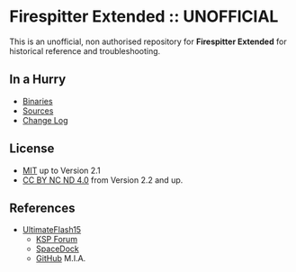 # Firespitter Extended :: UNOFFICIAL

This is an unofficial, non authorised repository for **Firespitter Extended** for historical reference and troubleshooting.


## In a Hurry
* [Binaries](https://github.com/net-lisias-ksph/Firespitter-Extended/tree/Archive)
* [Sources](https://github.com/net-lisias-ksph/Firespitter-Extended/tree/Source)
* [Change Log](./CHANGE_LOG.md)


## License

* [MIT](./LICENSE.MIT) up to Version 2.1
* [CC BY NC ND 4.0](./LICENSE.CC-BY-NC-ND-4.0) from Version 2.2 and up.


## References

* [UltimateFlash15](https://forum.kerbalspaceprogram.com/index.php?/profile/163726-ultimateflash15//)
	+ [KSP Forum](https://forum.kerbalspaceprogram.com/index.php?/topic/184773-*)
	+ [SpaceDock](https://spacedock.info/mod/2156/Firespitter%20Extended)
	+ [GitHub](https://github.com/UltimateFlash15-Canuck/Firespitter-Extended) M.I.A.
